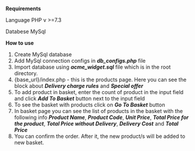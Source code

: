 **Requirements**

Language PHP v >=7.3

Databese MySql

**How to use**

1. Create MySql database
2. Add MySql connection configs in ***db_configs.php*** file
3. Import database using ***acme_widget.sql*** file which is in the root directory. 
4. {base_url}/index.php - this is the products page. Here you can see the block about ***Delivery charge rules*** and ***Special offer***
5. To add product in basket, enter the count of product in the input field and click ***Add To Basket*** button next to the input field
6. To see the basket with products click on ***Go To Basket*** button
7. In basket page you can see the list of products in the basket with the following  info ***Product Name***, ***Product Code***, ***Unit Price***, ***Total Price for the product***, ***Total Price without Delivery***, ***Delivery Cost*** and ***Total Price***
8. You can confirm the order. After it, the new product/s will be added to new basket.

